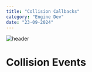 ```yaml
---
title: "Collision Callbacks"
category: "Engine Dev"
date: "23-09-2024"
---
```

![header](/images/1280720.jpeg)

# Collision Events

